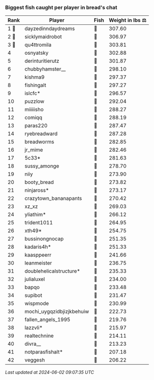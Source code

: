 ### Biggest fish caught per player in bread's chat
| Rank | Player | Fish | Weight in lbs ⚖️ |
|------|--------|-----------|---------|
| 1 🥇  | dayzedinndaydreams | 🦑 | 307.60 |
| 2 🥈  | sicklymaidrobot | 🦑 | 306.97 |
| 3 🥉  | qu4ttromila | 🐳 | 303.81 |
| 4  | osnyatsky | 🐳 | 302.88 |
| 5  | derinturitierutz | 🐳 | 301.87 |
| 6  | chubbyhamster__ | 🐳 | 298.10 |
| 7  | kishma9 | 🐳 | 297.37 |
| 8  | fishingalt | 🐳 | 297.27 |
| 9  | islcfc* | 🐳 | 296.57 |
| 10  | puzzlow | 🐳 | 292.04 |
| 11  | miiiiisho | 🦈 | 288.27 |
| 12  | comiqq | 🐳 | 288.19 |
| 13  | paras220 | 🐳 | 287.47 |
| 14  | ryebreadward | 🐳 | 287.28 |
| 15  | breadworms | 🐳 | 282.85 |
| 16  | jr_mime | 🦑 | 282.46 |
| 17  | 5c33* | 🐉 | 281.63 |
| 18  | sussy_amonge | 🐉 | 278.70 |
| 19  | niiy | 🐳 | 273.90 |
| 20  | booty_bread | 🐉 | 273.82 |
| 21  | ninjaross* | 🦑 | 273.17 |
| 22  | crazytown_bananapants | 🦈 | 270.42 |
| 23  | xz_xz | 🐳 | 269.03 |
| 24  | yliathim* | 🐉 | 266.12 |
| 25  | trident1011 | 🦕 | 264.95 |
| 26  | xth49* | 🦕 | 254.75 |
| 27  | bussinongnocap | 🐢 | 251.35 |
| 28  | kadaris4h* | 🦕 | 251.33 |
| 29  | kaasppeerr | 🦕 | 241.66 |
| 30  | leanmeister | 🦕 | 236.75 |
| 31  | doublehelicalstructure* | 🦕 | 235.33 |
| 32  | julialuxel | 🐳 | 234.00 |
| 33  | bapqo | 🐉 | 233.48 |
| 34  | supibot | 🦕 | 231.47 |
| 35  | wispmode | 🐳 | 230.99 |
| 36  | mochi_uygqzidbjizjkbehuiw | 🐳 | 222.73 |
| 37  | fallen_angels_1995 | 🐳 | 219.76 |
| 38  | lazzvli* | 🦈 | 215.97 |
| 39  | realtechnine | 🦕 | 214.11 |
| 40  | divra__ | 🐳 | 213.23 |
| 41  | notparasfishalt* | 🐉 | 207.18 |
| 42  | veggesh | 🦈 | 206.22 |

_Last updated at 2024-06-02 09:07:35 UTC_